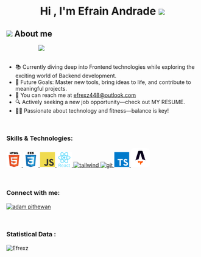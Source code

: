<h1 align="center">Hi , I'm Efrain Andrade <img src="https://media.giphy.com/media/hvRJCLFzcasrR4ia7z/giphy.gif" width="35"></h1>

## <picture><img src = "https://github.com/7oSkaaa/7oSkaaa/blob/main/Images/about_me.gif?raw=true" width = 50px></picture> About me

<picture> <img align="right" src="https://github.com/7oSkaaa/7oSkaaa/blob/main/Images/Right_Side.gif?raw=true" width = 420px></picture>

<br><br>

- 📚 Currently diving deep into Frontend technologies while exploring the exciting world of Backend development.
- 🎯 Future Goals: Master new tools, bring ideas to life, and contribute to meaningful projects.
- 📩 You can reach me at efrexz448@outlook.com
- 🔍 Actively seeking a new job opportunity—check out MY RESUME.
- 💪🏼  Passionate about technology and fitness—balance is key!
<br>

<h3 align="left">Skills & Technologies:</h3>
<p align="left">
  <a href="https://www.w3.org/html/" target="_blank" rel="noreferrer">
    <img
      src="https://raw.githubusercontent.com/devicons/devicon/master/icons/html5/html5-original-wordmark.svg"
      alt="html5" width="40" height="40" /> 
  </a>
  <a href="https://www.w3schools.com/css/" target="_blank" rel="noreferrer">
    <img
      src="https://raw.githubusercontent.com/devicons/devicon/master/icons/css3/css3-original-wordmark.svg" alt="css3"
      width="40" height="40" />
  </a>
  <a href="https://developer.mozilla.org/en-US/docs/Web/JavaScript" target="_blank"
    rel="noreferrer">
    <img
      src="https://raw.githubusercontent.com/devicons/devicon/master/icons/javascript/javascript-original.svg"
      alt="javascript" width="40" height="40" />
  </a> 
  <a href="https://reactjs.org/" target="_blank" rel="noreferrer"> 
    <img
      src="https://raw.githubusercontent.com/devicons/devicon/master/icons/react/react-original-wordmark.svg"
      alt="react" width="40" height="40" /> 
  </a> 
  <a href="https://tailwindcss.com/" target="_blank" rel="noreferrer"> 
    <img 
      src="https://www.vectorlogo.zone/logos/tailwindcss/tailwindcss-icon.svg" 
      alt="tailwind" width="40" height="40"/>
  </a>
   <a href="https://git-scm.com/" target="_blank" rel="noreferrer"> 
     <img 
       src="https://www.vectorlogo.zone/logos/git-scm/git-scm-icon.svg" 
       alt="git" width="40" height="40"/>
   </a>
  <a href="https://www.typescriptlang.org/" target="_blank" rel="noreferrer">
    <img
      src="https://raw.githubusercontent.com/devicons/devicon/master/icons/typescript/typescript-original.svg"
      alt="typescript" width="40" height="40" />
  </a>
  <a href="https://astro.build/" target="_blank" rel="noreferrer">
    <img
      src="https://raw.githubusercontent.com/devicons/devicon/master/icons/astro/astro-original.svg"
      alt="astro" width="40" height="40"
      style="background-color:white; border-radius:8px; padding:5px;" />
  </a>
</p>

<br>
<h3 align="left">Connect with me:</h3>
<p align="left">
  <a href="https://www.linkedin.com/in/efrainandrade-dev/" target="blank"><img align="center"
      src="https://raw.githubusercontent.com/rahuldkjain/github-profile-readme-generator/master/src/images/icons/Social/linked-in-alt.svg"
      alt="adam pithewan" height="30" width="40" />
  </a>
</p>

<br>

<h3>Statistical Data :</h3>
<p><img align="center"
    src="https://github-readme-stats.vercel.app/api/top-langs?username=Efrexz&show_icons=true&locale=en&bg_color=0d1117&text_color=ffffff&layout=compact"
    alt="Efrexz" 
    bg_color=#808080/></p>

<br>
